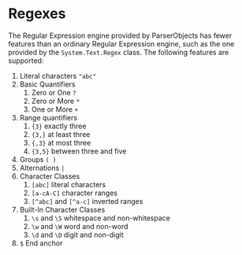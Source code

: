 # Regexes

The Regular Expression engine provided by ParserObjects has fewer features than an ordinary Regular Expression engine, such as the one provided by the `System.Text.Regex` class. The following features are supported:

1. Literal characters `"abc"`
2. Basic Quantifiers
   1. Zero or One `?`
   2. Zero or More `*`
   3. One or More `+`
3. Range quantifiers
   1. `{3}` exactly three
   2. `{3,}` at least three
   3. `{,3}` at most three
   4. `{3,5}` between three and five
4. Groups `( )`
5. Alternations `|`
6. Character Classes
   1. `[abc]` literal characters
   2. `[a-cA-C]` character ranges
   3. `[^abc]` and `[^a-c]` inverted ranges
7. Built-In Character Classes
   1. `\s` and `\S` whitespace and non-whitespace
   2. `\w` and `\W` word and non-word
   3. `\d` and `\D` digit and non-digit
8. `$` End anchor